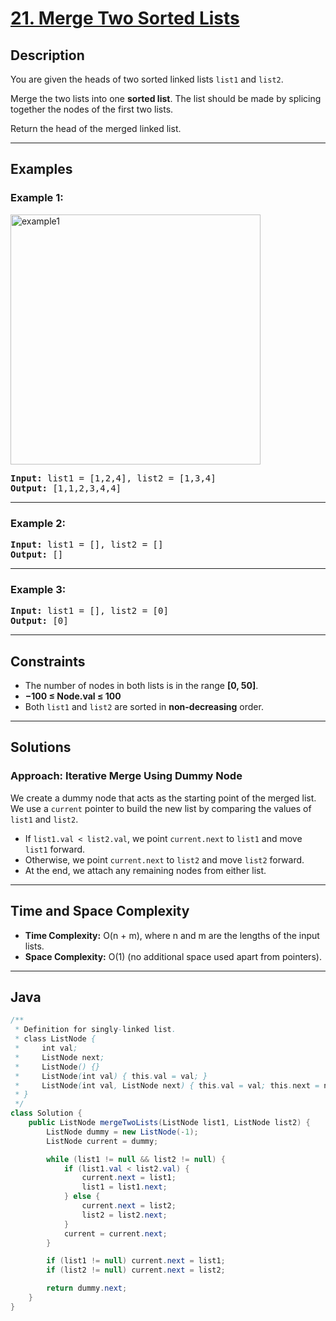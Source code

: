 # [21. Merge Two Sorted Lists](https://leetcode.com/problems/merge-two-sorted-lists)

## Description

<!-- description:start -->

You are given the heads of two sorted linked lists `list1` and `list2`.

Merge the two lists into one **sorted list**. The list should be made by splicing together the nodes of the first two lists.

Return the head of the merged linked list.

<!-- description:end -->

---

## Examples

### Example 1:
<img alt="example1" src="https://assets.leetcode.com/uploads/2020/10/03/merge_ex1.jpg" style="width: 400px;" />
<pre>
<strong>Input:</strong> list1 = [1,2,4], list2 = [1,3,4]
<strong>Output:</strong> [1,1,2,3,4,4]
</pre>

---

### Example 2:
<pre>
<strong>Input:</strong> list1 = [], list2 = []
<strong>Output:</strong> []
</pre>

---

### Example 3:
<pre>
<strong>Input:</strong> list1 = [], list2 = [0]
<strong>Output:</strong> [0]
</pre>

---

## Constraints

- The number of nodes in both lists is in the range **[0, 50]**.
- **−100 ≤ Node.val ≤ 100**
- Both `list1` and `list2` are sorted in **non-decreasing** order.

---

## Solutions

### Approach: Iterative Merge Using Dummy Node

We create a dummy node that acts as the starting point of the merged list.  
We use a `current` pointer to build the new list by comparing the values of `list1` and `list2`.

- If `list1.val < list2.val`, we point `current.next` to `list1` and move `list1` forward.
- Otherwise, we point `current.next` to `list2` and move `list2` forward.
- At the end, we attach any remaining nodes from either list.

---

## Time and Space Complexity

- **Time Complexity:** O(n + m), where n and m are the lengths of the input lists.
- **Space Complexity:** O(1) (no additional space used apart from pointers).

---

## Java

```java
/**
 * Definition for singly-linked list.
 * class ListNode {
 *     int val;
 *     ListNode next;
 *     ListNode() {}
 *     ListNode(int val) { this.val = val; }
 *     ListNode(int val, ListNode next) { this.val = val; this.next = next; }
 * }
 */
class Solution {
    public ListNode mergeTwoLists(ListNode list1, ListNode list2) {
        ListNode dummy = new ListNode(-1);
        ListNode current = dummy;

        while (list1 != null && list2 != null) {
            if (list1.val < list2.val) {
                current.next = list1;
                list1 = list1.next;
            } else {
                current.next = list2;
                list2 = list2.next;
            }
            current = current.next;
        }

        if (list1 != null) current.next = list1;
        if (list2 != null) current.next = list2;

        return dummy.next;
    }
}

